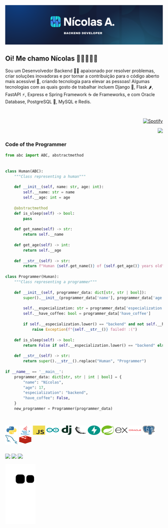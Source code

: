 <img src="banner.png" alt="banner">

## **Oi! Me chamo Nícolas** 👋🏼👨🏼‍💻

Sou um Desenvolvedor Backend 🐱‍👤 apaixonado por resolver problemas, criar soluções inovadoras e por tornar a contribuição para o código aberto mais acessível 🚀, criando tecnologia para elevar as pessoas! Algumas tecnologias com as quais gosto de trabalhar incluem Django 🐍, Flask :hot_pepper:, FastAPI :zap:, Express e Spring Framework ☕ de Frameworks, e com Oracle Database, PostgreSQL 🐘, MySQL e Redis.

&nbsp;<div align="right">
  [![Spotify](https://novatorem.vercel.app/api/spotify?background_color=0d1117&border_color=ffffff)](https://open.spotify.com/user/nicolasalbuquerque581)
</div>

<div align="right">
  <img height="180em" src="https://github-readme-stats.vercel.app/api?username=Nicolas-albu&show_icons=true&theme=dracula&include_all_commits=true&count_private=true"/>
</div>

### **Code of the Programmer**

```python
from abc import ABC, abstractmethod


class Human(ABC):
    """Class representing a human"""
    
    def __init__(self, name: str, age: int):
        self.__name: str = name
        self.__age: int = age
    
    @abstractmethod
    def is_sleep(self) -> bool:
        pass

    def get_name(self) -> str:
        return self.__name
    
    def get_age(self) -> int:
        return self.__age
    
    def __str__(self) -> str:
        return f"Human {self.get_name()} of {self.get_age()} years old"

class Programmer(Human):
    """Class representing a programmer"""
    
    def __init__(self, programmer_data: dict[str, str | bool]):
        super().__init__(programmer_data['name'], programmer_data['age'])
        
        self.__especialization: str = programmer_data['especialization']
        self.__have_coffee: bool = programmer_data['have_coffee']
        
        if self.__especialization.lower() == "backend" and not self.__have_coffee:
            raise Exception(f"{self.__str__()} failed! :(")
                
    def is_sleep(self) -> bool:
        return False if self.__especialization.lower() == "backend" else True

    def __str__(self) -> str:
        return super().__str__().replace("Human", "Programmer")

if __name__ == '__main__':
    programmer_data: dict[str, str | int | bool] = {
        "name": "Nícolas",
        "age": 17,
        "especialization": "backend",
        "have_coffee": False,
    }
    new_programmer = Programmer(programmer_data)
```

##

<div style="display: inline_block"><br>
  <img align="center" alt="Python" height="30" width="40" src="https://raw.githubusercontent.com/devicons/devicon/master/icons/python/python-original.svg">
  <img align="center" alt="Java" height="30" width="40" src="https://raw.githubusercontent.com/devicons/devicon/master/icons/java/java-original.svg">
  <img align="center" alt="Javascript" height="30" width="40" src="https://raw.githubusercontent.com/devicons/devicon/master/icons/javascript/javascript-original.svg">
  <img align="center" alt="Arduino" height="30" width="40" src="https://raw.githubusercontent.com/devicons/devicon/master/icons/arduino/arduino-original.svg">
  <img align="center" alt="Django" height="30" width="40" src="https://raw.githubusercontent.com/devicons/devicon/master/icons/django/django-plain.svg">
  <img align="center" alt="Flask" height="30" width="40" src="https://raw.githubusercontent.com/devicons/devicon/master/icons/flask/flask-original.svg">
  <img align="center" alt="FastAPI" height="30" width="40" src="https://raw.githubusercontent.com/devicons/devicon/master/icons/fastapi/fastapi-original.svg">
  <img align="center" alt="Spring Framework" height="30" width="40" src="https://raw.githubusercontent.com/devicons/devicon/master/icons/spring/spring-original.svg">
  <img align="center" alt="Express.js" height="30" width="40" src="https://raw.githubusercontent.com/devicons/devicon/master/icons/express/express-original.svg">
  <img align="center" alt="Oracle" height="30" width="40" src="https://raw.githubusercontent.com/devicons/devicon/master/icons/oracle/oracle-original.svg">
  <img align="center" alt="PostgreSQL" height="30" width="40" src="https://raw.githubusercontent.com/devicons/devicon/master/icons/postgresql/postgresql-original.svg">
  <img align="center" alt="MySQL" height="30" width="40" src="https://raw.githubusercontent.com/devicons/devicon/master/icons/mysql/mysql-original.svg">
  <img align="center" alt="Redis" height="30" width="40" src="https://raw.githubusercontent.com/devicons/devicon/master/icons/redis/redis-original.svg">
  
</div>

  ##
  
<div>
  <a href="https://instagram.com/nicolas.albu" target="_blank"><img src="https://img.shields.io/badge/Instagram-E4405F?style=for-the-badge&logo=instagram&logoColor=white" target="_blank"></a>
  <a href="https://www.linkedin.com/in/nicolas-albu/" target="_blank"><img src="https://img.shields.io/badge/LinkedIn-0077B5?style=for-the-badge&logo=linkedin&logoColor=white" target="_blank"></a>
  <a href="mailto:codeprograma@gmail.com" target="_blank"><img src="https://img.shields.io/badge/Gmail-D14836?style=for-the-badge&logo=gmail&logoColor=white" target="_blank"></a>
  
  ![Snake animation](https://github.com/Nicolas-albu/Nicolas-albu/blob/output/github-contribution-grid-snake.svg)
</div>